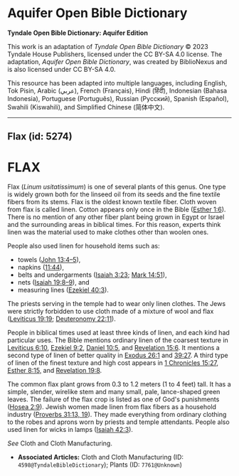 # Aquifer Open Bible Dictionary

**Tyndale Open Bible Dictionary: Aquifer Edition**

This work is an adaptation of *Tyndale Open Bible Dictionary* © 2023 Tyndale House Publishers, licensed under the CC BY\-SA 4\.0 license. The adaptation, *Aquifer Open Bible Dictionary*, was created by BiblioNexus and is also licensed under CC BY\-SA 4\.0\.

This resource has been adapted into multiple languages, including English, Tok Pisin, Arabic (عربي), French (Français), Hindi (हिंदी), Indonesian (Bahasa Indonesia), Portuguese (Português), Russian (Русский), Spanish (Español), Swahili (Kiswahili), and Simplified Chinese (简体中文).



--------------------------------

## Flax (id: 5274)

FLAX
====

Flax (*Linum usitatissimum*) is one of several plants of this genus. One type is widely grown both for the linseed oil from its seeds and the fine textile fibers from its stems. Flax is the oldest known textile fiber. Cloth woven from flax is called linen. Cotton appears only once in the Bible ([Esther 1:6](https://ref.ly/Esth1:6)). There is no mention of any other fiber plant being grown in Egypt or Israel and the surrounding areas in biblical times. For this reason, experts think linen was the material used to make clothes other than woolen ones.

People also used linen for household items such as:

* towels ([John 13:4–5](https://ref.ly/John13:4-John13:5)),
* napkins ([11:44](https://ref.ly/John11:44)),
* belts and undergarments ([Isaiah 3:23](https://ref.ly/Isa3:23); [Mark 14:51](https://ref.ly/Mark14:51)),
* nets ([Isaiah 19:8–9](https://ref.ly/Isa19:8-Isa19:9)), and
* measuring lines ([Ezekiel 40:3](https://ref.ly/Ezek40:3)).

The priests serving in the temple had to wear only linen clothes. The Jews were strictly forbidden to use cloth made of a mixture of wool and flax ([Leviticus 19:19](https://ref.ly/Lev19:19); [Deuteronomy 22:11](https://ref.ly/Deut22:11)).

People in biblical times used at least three kinds of linen, and each kind had particular uses. The Bible mentions ordinary linen of the coarsest texture in [Leviticus 6:10](https://ref.ly/Lev6:10), [Ezekiel 9:2](https://ref.ly/Ezek9:2), [Daniel 10:5](https://ref.ly/Dan10:5), and [Revelation 15:6](https://ref.ly/Rev15:6). It mentions a second type of linen of better quality in [Exodus 26:1](https://ref.ly/Exod26:1) and [39:27](https://ref.ly/Exod39:27). A third type of linen of the finest texture and high cost appears in [1 Chronicles 15:27](https://ref.ly/1Chr15:27), [Esther 8:15,](https://ref.ly/Esth8:15) and [Revelation 19:8](https://ref.ly/Rev19:8).

The common flax plant grows from 0\.3 to 1\.2 meters (1 to 4 feet) tall. It has a simple, slender, wirelike stem and many small, pale, lance\-shaped green leaves. The failure of the flax crop is listed as one of God's punishments ([Hosea 2:9](https://ref.ly/Hos2:9)). Jewish women made linen from flax fibers as a household industry ([Proverbs 31:13, 19](https://ref.ly/Prov31:13,Prov31:19)). They made everything from ordinary clothing to the robes and aprons worn by priests and temple attendants. People also used linen for wicks in lamps ([Isaiah 42:3](https://ref.ly/Isa42:3)).

*See* Cloth and Cloth Manufacturing.

* **Associated Articles:** Cloth and Cloth Manufacturing (ID: `4598@TyndaleBibleDictionary`); Plants (ID: `7761@Unknown`)

